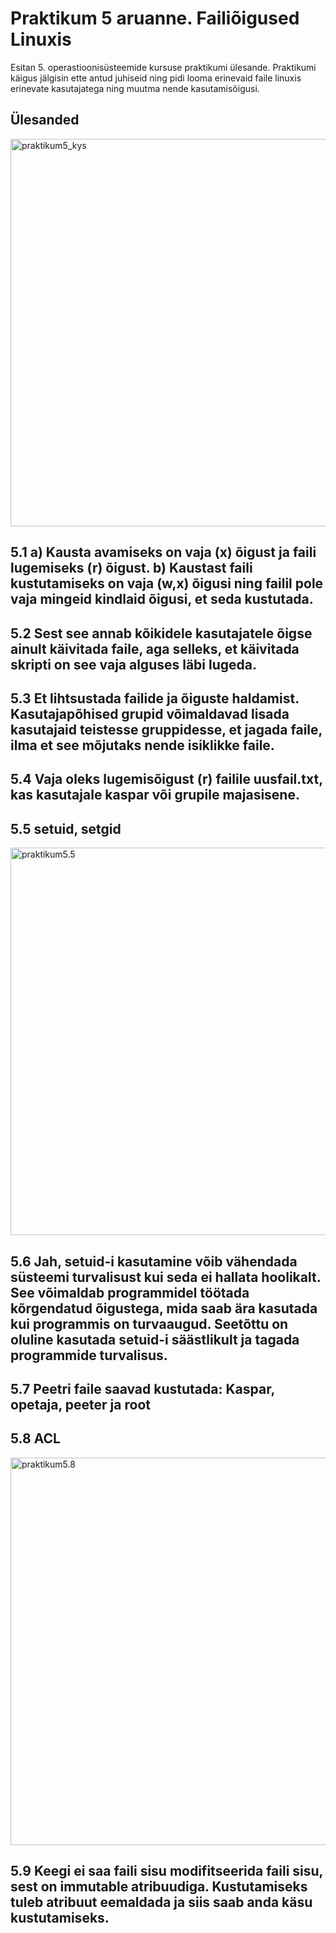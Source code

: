 # Praktikum 5 aruanne. Failiõigused Linuxis

Esitan 5. operastioonisüsteemide kursuse praktikumi ülesande. Praktikumi käigus jälgisin ette antud juhiseid ning pidi looma erinevaid faile linuxis erinevate kasutajatega ning muutma nende kasutamisõigusi.



Ülesanded
---
<img width="620" alt="praktikum5_kys" src="https://github.com/user-attachments/assets/284e5002-829b-495d-8960-315ad34d8b21">

5.1 a) Kausta avamiseks on vaja (x) õigust ja faili lugemiseks (r) õigust. b) Kaustast faili kustutamiseks on vaja (w,x) õigusi ning failil pole vaja mingeid kindlaid õigusi, et seda kustutada.
---
5.2 Sest see annab kõikidele kasutajatele õigse ainult käivitada faile, aga selleks, et käivitada skripti on see vaja alguses läbi lugeda.
---
5.3 Et lihtsustada failide ja õiguste haldamist. Kasutajapõhised grupid võimaldavad lisada kasutajaid teistesse gruppidesse, et jagada faile, ilma et see mõjutaks nende isiklikke faile.
---
5.4 Vaja oleks lugemisõigust (r) failile uusfail.txt, kas kasutajale kaspar või grupile majasisene.
---
5.5 setuid, setgid
---
<img width="620" alt="praktikum5.5" src="https://github.com/user-attachments/assets/2284ec55-aca0-41ca-9d36-48f3460f76c9">

5.6 Jah, setuid-i kasutamine võib vähendada süsteemi turvalisust kui seda ei hallata hoolikalt. See võimaldab programmidel töötada kõrgendatud õigustega, mida saab ära kasutada kui programmis on turvaaugud. Seetõttu on oluline kasutada setuid-i säästlikult ja tagada programmide turvalisus.
---
5.7 Peetri faile saavad kustutada: Kaspar, opetaja, peeter ja root
---
5.8 ACL
---
<img width="620" alt="praktikum5.8" src="https://github.com/user-attachments/assets/a7e8a612-6bc2-457f-92e6-4984126d0ac8">

5.9 Keegi ei saa faili sisu modifitseerida faili sisu, sest on immutable atribuudiga. Kustutamiseks tuleb atribuut eemaldada ja siis saab anda käsu kustutamiseks.
---
